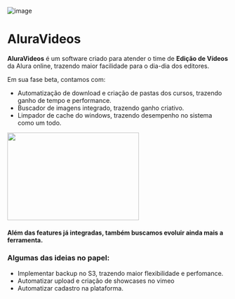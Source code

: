 ![image](Assets/Images/icon.ico)
# AluraVideos

**AluraVideos** é um software criado para atender o time de **Edição de Vídeos** da Alura online, trazendo maior facilidade para o dia-dia dos editores.

Em sua fase beta, contamos com:

- Automatização de download e criação de pastas dos cursos, trazendo ganho de tempo e performance.
- Buscador de imagens integrado, trazendo ganho criativo.
- Limpador de cache do windows, trazendo desempenho no sistema como um todo.

<img src="https://github.com/user-attachments/assets/764cfb0e-f216-4b6f-97e2-445253c5b635" width="300" height="200">

#### Além das features já integradas, também buscamos evoluir ainda mais a ferramenta. 
### Algumas das ideias no papel:
- Implementar backup no S3, trazendo maior flexibilidade e perfomance.
- Automatizar upload e criação de showcases no vimeo
- Automatizar cadastro na plataforma.

